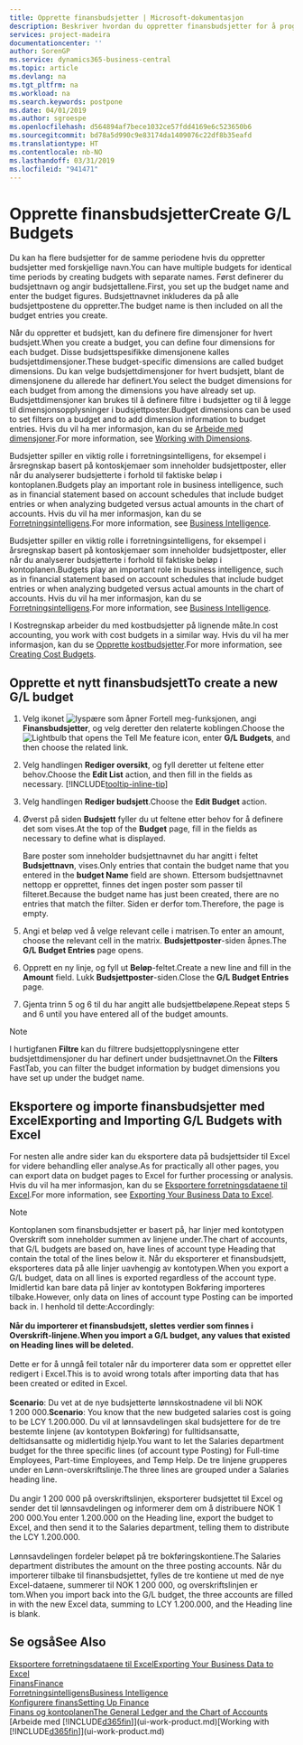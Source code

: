 ```yaml
---
title: Opprette finansbudsjetter | Microsoft-dokumentasjon
description: Beskriver hvordan du oppretter finansbudsjetter for å prognostisere ulike økonomiske aktiviteter og tilordne dimensjoner for forretningsanalyseformål.
services: project-madeira
documentationcenter: ''
author: SorenGP
ms.service: dynamics365-business-central
ms.topic: article
ms.devlang: na
ms.tgt_pltfrm: na
ms.workload: na
ms.search.keywords: postpone
ms.date: 04/01/2019
ms.author: sgroespe
ms.openlocfilehash: d564894af7bece1032ce57fdd4169e6c523650b6
ms.sourcegitcommit: bd78a5d990c9e83174da1409076c22df8b35eafd
ms.translationtype: HT
ms.contentlocale: nb-NO
ms.lasthandoff: 03/31/2019
ms.locfileid: "941471"
---
```

# <a name="create-gl-budgets"></a><span data-ttu-id="9bc8e-103">Opprette finansbudsjetter</span><span class="sxs-lookup"><span data-stu-id="9bc8e-103">Create G/L Budgets</span></span>
<span data-ttu-id="9bc8e-104">Du kan ha flere budsjetter for de samme periodene hvis du oppretter budsjetter med forskjellige navn.</span><span class="sxs-lookup"><span data-stu-id="9bc8e-104">You can have multiple budgets for identical time periods by creating budgets with separate names.</span></span> <span data-ttu-id="9bc8e-105">Først definerer du budsjettnavn og angir budsjettallene.</span><span class="sxs-lookup"><span data-stu-id="9bc8e-105">First, you set up the budget name and enter the budget figures.</span></span> <span data-ttu-id="9bc8e-106">Budsjettnavnet inkluderes da på alle budsjettpostene du oppretter.</span><span class="sxs-lookup"><span data-stu-id="9bc8e-106">The budget name is then included on all the budget entries you create.</span></span>  

 <span data-ttu-id="9bc8e-107">Når du oppretter et budsjett, kan du definere fire dimensjoner for hvert budsjett.</span><span class="sxs-lookup"><span data-stu-id="9bc8e-107">When you create a budget, you can define four dimensions for each budget.</span></span> <span data-ttu-id="9bc8e-108">Disse budsjettspesifikke dimensjonene kalles budsjettdimensjoner.</span><span class="sxs-lookup"><span data-stu-id="9bc8e-108">These budget-specific dimensions are called budget dimensions.</span></span> <span data-ttu-id="9bc8e-109">Du kan velge budsjettdimensjoner for hvert budsjett, blant de dimensjonene du allerede har definert.</span><span class="sxs-lookup"><span data-stu-id="9bc8e-109">You select the budget dimensions for each budget from among the dimensions you have already set up.</span></span> <span data-ttu-id="9bc8e-110">Budsjettdimensjoner kan brukes til å definere filtre i budsjetter og til å legge til dimensjonsopplysninger i budsjettposter.</span><span class="sxs-lookup"><span data-stu-id="9bc8e-110">Budget dimensions can be used to set filters on a budget and to add dimension information to budget entries.</span></span> <span data-ttu-id="9bc8e-111">Hvis du vil ha mer informasjon, kan du se [Arbeide med dimensjoner](finance-dimensions.md).</span><span class="sxs-lookup"><span data-stu-id="9bc8e-111">For more information, see [Working with Dimensions](finance-dimensions.md).</span></span>

 <span data-ttu-id="9bc8e-112">Budsjetter spiller en viktig rolle i forretningsintelligens, for eksempel i årsregnskap basert på kontoskjemaer som inneholder budsjettposter, eller når du analyserer budsjetterte i forhold til faktiske beløp i kontoplanen.</span><span class="sxs-lookup"><span data-stu-id="9bc8e-112">Budgets play an important role in business intelligence, such as in financial statement based on account schedules that include budget entries or when analyzing budgeted versus actual amounts in the chart of accounts.</span></span> <span data-ttu-id="9bc8e-113">Hvis du vil ha mer informasjon, kan du se [Forretningsintelligens](bi.md).</span><span class="sxs-lookup"><span data-stu-id="9bc8e-113">For more information, see [Business Intelligence](bi.md).</span></span>

 <span data-ttu-id="9bc8e-114">Budsjetter spiller en viktig rolle i forretningsintelligens, for eksempel i årsregnskap basert på kontoskjemaer som inneholder budsjettposter, eller når du analyserer budsjetterte i forhold til faktiske beløp i kontoplanen.</span><span class="sxs-lookup"><span data-stu-id="9bc8e-114">Budgets play an important role in business intelligence, such as in financial statement based on account schedules that include budget entries or when analyzing budgeted versus actual amounts in the chart of accounts.</span></span> <span data-ttu-id="9bc8e-115">Hvis du vil ha mer informasjon, kan du se [Forretningsintelligens](bi.md).</span><span class="sxs-lookup"><span data-stu-id="9bc8e-115">For more information, see [Business Intelligence](bi.md).</span></span>

<span data-ttu-id="9bc8e-116">I Kostregnskap arbeider du med kostbudsjetter på lignende måte.</span><span class="sxs-lookup"><span data-stu-id="9bc8e-116">In cost accounting, you work with cost budgets in a similar way.</span></span> <span data-ttu-id="9bc8e-117">Hvis du vil ha mer informasjon, kan du se [Opprette kostbudsjetter](finance-create-cost-budgets.md).</span><span class="sxs-lookup"><span data-stu-id="9bc8e-117">For more information, see [Creating Cost Budgets](finance-create-cost-budgets.md).</span></span>    

## <a name="to-create-a-new-gl-budget"></a><span data-ttu-id="9bc8e-118">Opprette et nytt finansbudsjett</span><span class="sxs-lookup"><span data-stu-id="9bc8e-118">To create a new G/L budget</span></span>  
1. <span data-ttu-id="9bc8e-119">Velg ikonet ![lyspære som åpner Fortell meg-funksjonen](media/ui-search/search_small.png "Fortell hva du vil gjøre"), angi **Finansbudsjetter**, og velg deretter den relaterte koblingen.</span><span class="sxs-lookup"><span data-stu-id="9bc8e-119">Choose the ![Lightbulb that opens the Tell Me feature](media/ui-search/search_small.png "Tell me what you want to do") icon, enter **G/L Budgets**, and then choose the related link.</span></span>  
2. <span data-ttu-id="9bc8e-120">Velg handlingen **Rediger oversikt**, og fyll deretter ut feltene etter behov.</span><span class="sxs-lookup"><span data-stu-id="9bc8e-120">Choose the **Edit List** action, and then fill in the fields as necessary.</span></span> [!INCLUDE[tooltip-inline-tip](includes/tooltip-inline-tip_md.md)]  
3. <span data-ttu-id="9bc8e-121">Velg handlingen **Rediger budsjett**.</span><span class="sxs-lookup"><span data-stu-id="9bc8e-121">Choose the **Edit Budget** action.</span></span>
4. <span data-ttu-id="9bc8e-122">Øverst på siden **Budsjett** fyller du ut feltene etter behov for å definere det som vises.</span><span class="sxs-lookup"><span data-stu-id="9bc8e-122">At the top of the **Budget** page, fill in the fields as necessary to define what is displayed.</span></span>  

    <span data-ttu-id="9bc8e-123">Bare poster som inneholder budsjettnavnet du har angitt i feltet **Budsjettnavn**, vises.</span><span class="sxs-lookup"><span data-stu-id="9bc8e-123">Only entries that contain the budget name that you entered in the **budget Name** field are shown.</span></span> <span data-ttu-id="9bc8e-124">Ettersom budsjettnavnet nettopp er opprettet, finnes det ingen poster som passer til filteret.</span><span class="sxs-lookup"><span data-stu-id="9bc8e-124">Because the budget name has just been created, there are no entries that match the filter.</span></span> <span data-ttu-id="9bc8e-125">Siden er derfor tom.</span><span class="sxs-lookup"><span data-stu-id="9bc8e-125">Therefore, the page is empty.</span></span>  
5. <span data-ttu-id="9bc8e-126">Angi et beløp ved å velge relevant celle i matrisen.</span><span class="sxs-lookup"><span data-stu-id="9bc8e-126">To enter an amount, choose the relevant cell in the matrix.</span></span> <span data-ttu-id="9bc8e-127">**Budsjettposter**-siden åpnes.</span><span class="sxs-lookup"><span data-stu-id="9bc8e-127">The **G/L Budget Entries** page opens.</span></span>  
6. <span data-ttu-id="9bc8e-128">Opprett en ny linje, og fyll ut **Beløp**-feltet.</span><span class="sxs-lookup"><span data-stu-id="9bc8e-128">Create a new line and fill in the **Amount** field.</span></span> <span data-ttu-id="9bc8e-129">Lukk **Budsjettposter**-siden.</span><span class="sxs-lookup"><span data-stu-id="9bc8e-129">Close the **G/L Budget Entries** page.</span></span>  
7. <span data-ttu-id="9bc8e-130">Gjenta trinn 5 og 6 til du har angitt alle budsjettbeløpene.</span><span class="sxs-lookup"><span data-stu-id="9bc8e-130">Repeat steps 5 and 6 until you have entered all of the budget amounts.</span></span>  

> [!NOTE]  
>  <span data-ttu-id="9bc8e-131">I hurtigfanen **Filtre** kan du filtrere budsjettopplysningene etter budsjettdimensjoner du har definert under budsjettnavnet.</span><span class="sxs-lookup"><span data-stu-id="9bc8e-131">On the **Filters** FastTab, you can filter the budget information by budget dimensions you have set up under the budget name.</span></span>

## <a name="exporting-and-importing-gl-budgets-with-excel"></a><span data-ttu-id="9bc8e-132">Eksportere og importe finansbudsjetter med Excel</span><span class="sxs-lookup"><span data-stu-id="9bc8e-132">Exporting and Importing G/L Budgets with Excel</span></span>
<span data-ttu-id="9bc8e-133">For nesten alle andre sider kan du eksportere data på budsjettsider til Excel for videre behandling eller analyse.</span><span class="sxs-lookup"><span data-stu-id="9bc8e-133">As for practically all other pages, you can export data on budget pages to Excel for further processing or analysis.</span></span> <span data-ttu-id="9bc8e-134">Hvis du vil ha mer informasjon, kan du se [Eksportere forretningsdataene til Excel](about-export-data.md).</span><span class="sxs-lookup"><span data-stu-id="9bc8e-134">For more information, see [Exporting Your Business Data to Excel](about-export-data.md).</span></span>

> [!NOTE]
> <span data-ttu-id="9bc8e-135">Kontoplanen som finansbudsjetter er basert på, har linjer med kontotypen Overskrift som inneholder summen av linjene under.</span><span class="sxs-lookup"><span data-stu-id="9bc8e-135">The chart of accounts, that G/L budgets are based on, have lines of account type Heading that contain the total of the lines below it.</span></span> <span data-ttu-id="9bc8e-136">Når du eksporterer et finansbudsjett, eksporteres data på alle linjer uavhengig av kontotypen.</span><span class="sxs-lookup"><span data-stu-id="9bc8e-136">When you export a G/L budget, data on all lines is exported regardless of the account type.</span></span> <span data-ttu-id="9bc8e-137">Imidlertid kan bare data på linjer av kontotypen Bokføring importeres tilbake.</span><span class="sxs-lookup"><span data-stu-id="9bc8e-137">However, only data on lines of account type Posting can be imported back in.</span></span> <span data-ttu-id="9bc8e-138">I henhold til dette:</span><span class="sxs-lookup"><span data-stu-id="9bc8e-138">Accordingly:</span></span> <br /><br /> <span data-ttu-id="9bc8e-139">**Når du importerer et finansbudsjett, slettes verdier som finnes i Overskrift-linjene.**</span><span class="sxs-lookup"><span data-stu-id="9bc8e-139">**When you import a G/L budget, any values that existed on Heading lines will be deleted.**</span></span> <br /><br /> <span data-ttu-id="9bc8e-140">Dette er for å unngå feil totaler når du importerer data som er opprettet eller redigert i Excel.</span><span class="sxs-lookup"><span data-stu-id="9bc8e-140">This is to avoid wrong totals after importing data that has been created or edited in Excel.</span></span><br /><br /> <span data-ttu-id="9bc8e-141">**Scenario**: Du vet at de nye budsjetterte lønnskostnadene vil bli NOK 1 200 000.</span><span class="sxs-lookup"><span data-stu-id="9bc8e-141">**Scenario**: You know that the new budgeted salaries cost is going to be LCY 1.200.000.</span></span> <span data-ttu-id="9bc8e-142">Du vil at lønnsavdelingen skal budsjettere for de tre bestemte linjene (av kontotypen Bokføring) for fulltidsansatte, deltidsansatte og midlertidig hjelp.</span><span class="sxs-lookup"><span data-stu-id="9bc8e-142">You want to let the Salaries department budget for the three specific lines (of account type Posting) for Full-time Employees, Part-time Employees, and Temp Help.</span></span> <span data-ttu-id="9bc8e-143">De tre linjene grupperes under en Lønn-overskriftslinje.</span><span class="sxs-lookup"><span data-stu-id="9bc8e-143">The three lines are grouped under a Salaries heading line.</span></span><br /><br /><span data-ttu-id="9bc8e-144">Du angir 1 200 000 på overskriftslinjen, eksporterer budsjettet til Excel og sender det til lønnsavdelingen og informerer dem om å distribuere NOK 1 200 000.</span><span class="sxs-lookup"><span data-stu-id="9bc8e-144">You enter 1.200.000 on the Heading line, export the budget to Excel, and then send it to the Salaries department, telling them to distribute the LCY 1.200.000.</span></span><br /><br /> <span data-ttu-id="9bc8e-145">Lønnsavdelingen fordeler beløpet på tre bokføringskontiene.</span><span class="sxs-lookup"><span data-stu-id="9bc8e-145">The Salaries department distributes the amount on the three posting accounts.</span></span> <span data-ttu-id="9bc8e-146">Når du importerer tilbake til finansbudsjettet, fylles de tre kontiene ut med de nye Excel-dataene, summerer til NOK 1 200 000, og overskriftslinjen er tom.</span><span class="sxs-lookup"><span data-stu-id="9bc8e-146">When you import back into the G/L budget, the three accounts are filled in with the new Excel data, summing to LCY 1.200.000, and the Heading line is blank.</span></span>

## <a name="see-also"></a><span data-ttu-id="9bc8e-147">Se også</span><span class="sxs-lookup"><span data-stu-id="9bc8e-147">See Also</span></span>
[<span data-ttu-id="9bc8e-148">Eksportere forretningsdataene til Excel</span><span class="sxs-lookup"><span data-stu-id="9bc8e-148">Exporting Your Business Data to Excel</span></span>](about-export-data.md)  
[<span data-ttu-id="9bc8e-149">Finans</span><span class="sxs-lookup"><span data-stu-id="9bc8e-149">Finance</span></span>](finance.md)  
[<span data-ttu-id="9bc8e-150">Forretningsintelligens</span><span class="sxs-lookup"><span data-stu-id="9bc8e-150">Business Intelligence</span></span>](bi.md)  
[<span data-ttu-id="9bc8e-151">Konfigurere finans</span><span class="sxs-lookup"><span data-stu-id="9bc8e-151">Setting Up Finance</span></span>](finance-setup-finance.md)  
[<span data-ttu-id="9bc8e-152">Finans og kontoplanen</span><span class="sxs-lookup"><span data-stu-id="9bc8e-152">The General Ledger and the Chart of Accounts</span></span>](finance-general-ledger.md)  
<span data-ttu-id="9bc8e-153">[Arbeide med [!INCLUDE[d365fin](includes/d365fin_md.md)]](ui-work-product.md)</span><span class="sxs-lookup"><span data-stu-id="9bc8e-153">[Working with [!INCLUDE[d365fin](includes/d365fin_md.md)]](ui-work-product.md)</span></span>  
